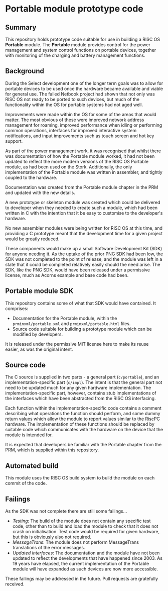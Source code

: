 # Portable module prototype code

## Summary

This repository holds prototype code suitable for use in building a
RISC OS **Portable** module. The **Portable** module provides control
for the power management and system control functions on portable
devices, together with monitoring of the charging and battery management
functions.

## Background

During the Select development one of the longer term goals was to allow
for portable devices to be used once the hardware became available and
viable for general use. The failed Netbook project had shown that not
only was RISC OS not ready to be ported to such devices, but much of
the functionality within the OS for portable systems had not aged well.

Improvements were made within the OS for some of the areas that would
matter. The most obvious of these were improved network address management
for roaming, improved performance when idling or performing common
operations, interfaces for improved interactive system notifications,
and input improvements such as touch screen and hot key support.

As part of the power management work, it was recognised that whilst there
was documentation of how the Portable module worked, it had not been
updated to reflect the more modern versions of the RISC OS Portable module,
as had been used on the Stork. Additionally, the only implementation of
the Portable module was written in assembler, and tightly coupled to the
hardware.

Documentation was created from the Portable module chapter in the PRM
and updated with the new details.

A new prototype or skeleton module was created which could be delivered
to developer when they needed to create such a module, which
had been written in C with the intention that it be easy to customise
to the developer's hardware.

No new assembler modules were being written for RISC OS at this time,
and providing a C prototype meant that the development time for a given
project would be greatly reduced.

These components would make up a small Software Development Kit (SDK)
for anyone needing it. As the uptake of the prior PNG SDK had been low,
the SDK was not completed to the point of release, and the module was
left in a state that it could be completed relatively easily should
the need arise. The SDK, like the PNG SDK, would have been released
under a permissive license, much as Acorns example and base code had
been.


## Portable module SDK

This repository contains some of what that SDK would have contained.
It comprises:

* Documentation for the Portable module, within the `prminxml/portable.xml`
  and `prminxml/portable.html` files.
* Source code suitable for building a prototype module which can be
  modified by developers.

It is released under the permissive MIT license here to make its reuse
easier, as was the original intent.

## Source code

The C source is supplied in two parts - a general part (`c/portable`),
and an implementation-specific part (`c/impl`). The intent is that the
general part not need to be updated much for any given hardware
implementation. The implementation-specific part, however, contains
stub implementations of the interfaces which have been abstracted from
the RISC OS interfacing.

Each function within the implementation-specific code contains a comment
describing what operations the function should perform, and some dummy
return values which allow the module to report values similar to the
RiscPC hardware. The implementation of these functions should be replaced
by suitable code which communicates with the hardware on the device
that the module is intended for.

It is expected that developers be familiar with the Portable chapter
from the PRM, which is supplied within this repository.


## Automated build

This module uses the RISC OS build system to build the module on each
commit of the code.


## Failings

As the SDK was not complete there are still some failings...

* *Testing*: The build of the module does not contain any specific test code, other
  than to build and load the module to check that it does not crash on
  initialisation. Test code would be required for given hardware, but
  this is obviously also not required.
* *MessageTrans*: The module does not perform MessageTrans translations
  of the error messages.
* *Updated interfaces*: The documentation and the module have not been
  updated to reflect the developments that have happened since 2003.
  As 19 years have elapsed, the current implementation of the Portable
  module will have expanded as such devices are now more accessible.

These failings may be addressed in the future. Pull requests are gratefully
received.
